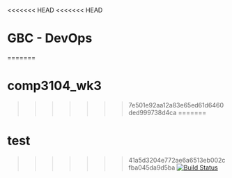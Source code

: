 <<<<<<< HEAD
<<<<<<< HEAD
# GBC - DevOps
=======
# comp3104_wk3
>>>>>>> 7e501e92aa12a83e65ed61d6460ded999738d4ca
=======
# test
>>>>>>> 41a5d3204e772ae6a6513eb002cfba045da9d5ba
[![Build Status](https://travis-ci.org/adryevov/comp3104.svg?branch=master)](https://travis-ci.org/adryevov/comp3104)